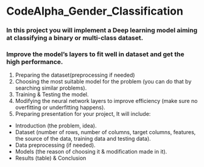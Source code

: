 # CodeAlpha_Gender_Classification


### In this project you will implement a Deep learning model aiming at classifying a binary or multi-class dataset.

### Improve the model’s layers to fit well in dataset and get the high performance.

1. Preparing the dataset(preprocessing if needed)
2. Choosing the most suitable model for the problem (you can do that by searching similar problems).
3. Training & Testing the model.
4. Modifying the neural network layers to improve efficiency (make sure no overfitting or underfitting happens).
5. Preparing presentation for your project, It will include:
- Introduction (the problem, idea).
- Dataset (number of rows, number of columns, target columns, features, the source of the data, training data and testing data).
- Data preprocessing (if needed).
- Models (the reason of choosing it & modification made in it).
- Results (table) & Conclusion
